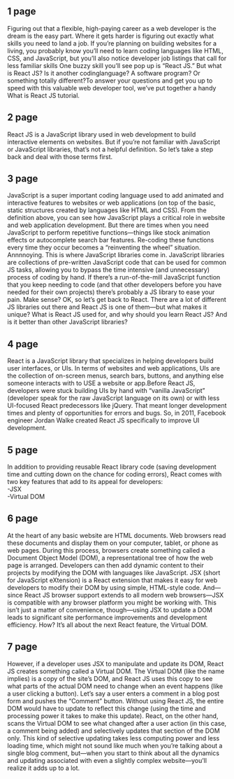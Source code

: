 <h2>1 page </h2>
	<p>Figuring out that a flexible, high-paying career as a web developer is the dream is the easy part.
	Where it gets harder is figuring out exactly what skills you need to land a job. If you’re planning
	on building websites for a living, you probably know you’ll need to learn coding languages like HTML, CSS, and JavaScript, but you’ll also notice developer job listings that call for less familiar skills One buzzy skill you’ll see pop up is “React JS.” But what is React JS? Is it another codinglanguage? A software program? Or something totally different?To answer your questions and get you up to speed with this valuable web developer tool, we’ve put together a handy What is React JS tutorial.</p>
<h2>2 page </h2>
<p>	React JS is a JavaScript library used in web development to build interactive elements on
	websites. But if you’re not familiar with JavaScript or JavaScript libraries, that’s not a
   helpful definition. So let’s take a step back and deal with those terms first.</p>
<h2>3 page </h2><p>
JavaScript is a super important coding language used to add animated and interactive features to
websites or web applications (on top of the basic, static structures created by languages like
HTML and CSS).
 From the definition above, you can see how JavaScript plays a critical role in website and web
						application development. But there are times when you need JavaScript to perform repetitive
						functions—things like stock animation effects or autocomplete search bar features. Re-coding
						these functions every time they occur becomes a “reinventing the wheel” situation. Annnnoying.
						This is where JavaScript libraries come in.
    					JavaScript libraries are collections of pre-written JavaScript code that can be used for common
    					JS tasks, allowing you to bypass the time intensive (and unnecessary) process of coding by hand.
    					If there’s a run-of-the-mill JavaScript function that you keep needing to code (and that other
    					developers before you have needed for their own projects) there’s probably a JS library to ease
    					your pain. Make sense?
    					OK, so let’s get back to React. There are a lot of different JS libraries out there and React JS
    					is one of them—but what makes it unique? What is React JS used for, and why should you learn
    					React JS? And is it better than other JavaScript libraries?</p>
<h2>4 page </h2><p>
	React is a JavaScript library that specializes in helping developers build user interfaces, or UIs.
					In terms of websites and web applications, UIs are the collection of on-screen menus, search bars,
					buttons, and anything else someone interacts with to USE a website or app.Before React JS,
					developers were stuck building UIs by hand with “vanilla JavaScript” (developer speak for the raw
					JavaScript language on its own) or with less UI-focused React predecessors like jQuery. That meant
					longer development times and plenty of opportunities for errors and bugs. So, in 2011, Facebook
					engineer Jordan Walke created React JS specifically to improve UI development.</p>
<h2>5 page </h2><p>
	In addition to providing reusable React library code (saving development time and cutting down
						on the chance for coding errors), React comes with two key features that add to its appeal
						for
						developers:<br>-JSX <br>-Virtual DOM</p>
<h2>6 page </h2><p>
At the heart of any basic website are HTML documents. Web browsers read these documents and
						display them on your computer, tablet, or phone as web pages. During this process, browsers
						create something called a Document Object Model (DOM), a representational tree of how the web
						page is arranged. Developers can then add dynamic content to their projects by modifying the DOM
						with languages like JavaScript.
    					JSX (short for JavaScript eXtension) is a React extension that makes it easy for web developers
    					to modify their DOM by using simple, HTML-style code. And—since React JS browser support extends
    					to all modern web browsers—JSX is compatible with any browser platform you might be working
    					with.
    					This isn’t just a matter of convenience, though—using JSX to update a DOM leads to significant
    					site performance improvements and development efficiency. How? It’s all about the next React
    					feature, the Virtual DOM.</p>

<h2>7 page </h2><p>
However, if a developer uses JSX to manipulate and update its DOM, React JS creates something
						called a Virtual DOM. The Virtual DOM (like the name implies) is a copy of the site’s DOM, and
						React JS uses this copy to see what parts of the actual DOM need to change when an event happens
						(like a user clicking a button).
						Let’s say a user enters a comment in a blog post form and pushes the “Comment” button. Without
						using React JS, the entire DOM would have to update to reflect this change (using the time and
						processing power it takes to make this update). React, on the other hand, scans the Virtual DOM
						to see what changed after a user action (in this case, a comment being added) and selectively
						updates that section of the DOM only.
						This kind of selective updating takes less computing power and less loading time, which might
						not sound like much when you’re talking about a single blog comment, but—when you start to think
						about all the dynamics and updating associated with even a slightly complex website—you’ll
						realize it adds up to a lot.<p>
